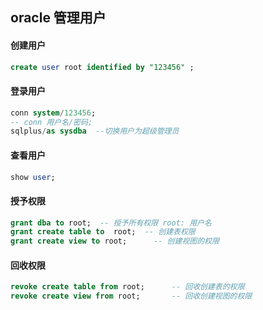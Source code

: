 ## oracle 管理用户
#### 创建用户
```sql
create user root identified by "123456" ;
```
#### 登录用户
```sql
conn system/123456;
-- conn 用户名/密码;
sqlplus/as sysdba  --切换用户为超级管理员
```
#### 查看用户
```sql
show user;
```
#### 授予权限
```sql
grant dba to root;  -- 授予所有权限 root: 用户名
grant create table to  root;  -- 创建表权限
grant create view to root;		-- 创建视图的权限
```
#### 回收权限
```sql
revoke create table from root; 		-- 回收创建表的权限
revoke create view from root; 		-- 回收创建视图的权限
```

